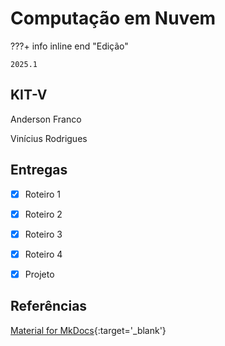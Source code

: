 # Computação em Nuvem


???+ info inline end "Edição"

    2025.1


## KIT-V

Anderson Franco

Vinícius Rodrigues


## Entregas

- [x] Roteiro 1
- [x] Roteiro 2
- [x] Roteiro 3
- [x] Roteiro 4
- [x] Projeto


## Referências

[Material for MkDocs](https://squidfunk.github.io/mkdocs-material/reference/){:target='_blank'}
